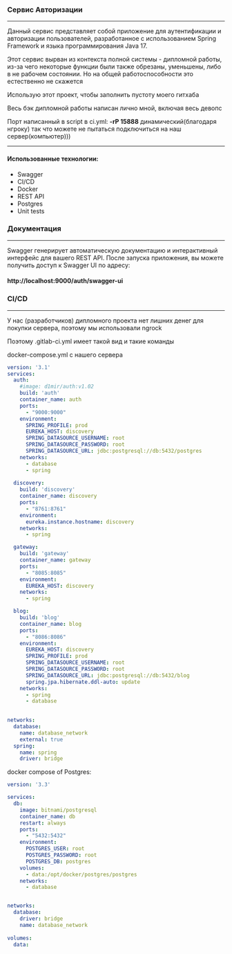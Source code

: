 <h3>Сервис Авторизации</h3>
<hr>

<p>Данный сервис представляет собой приложение для аутентификации и авторизации пользователей, разработанное с использованием Spring Framework и языка программирования Java 17. </p>

<p>Этот сервис вырван из контекста полной системы - дипломной работы, из-за чего некоторые функции были также обрезаны, уменьшены, либо в не рабочем состоянии. Но на общей работоспособности это естественно не скажется</p>
<p>Использую этот проект, чтобы заполнить пустоту моего гитхаба</p>
<p>Весь бэк дипломной работы написан лично мной, включая весь девопс</p>
<p>Порт написанный в script в ci.yml: <b>-rP 15888</b> динамический(благодаря нгроку) так что можете не пытаться подключиться на наш сервер(компьютер)))</p>
<hr>


<h4>Использованные технологии:</h4>

- Swagger
- CI/CD
- Docker
- REST API
- Postgres
- Unit tests

<h3>Документация</h3>
<hr>
<p>Swagger генерирует автоматическую документацию и интерактивный интерфейс для вашего REST API. После запуска приложения, вы можете получить доступ к Swagger UI по адресу: <h4>http://localhost:9000/auth/swagger-ui</h4></p>


<h3>CI/CD</h3>
<hr>

<p>У нас (разработчиков) дипломного проекта нет лишних денег для покупки сервера, поэтому мы использовали ngrock</p>

<p>Поэтому .gitlab-ci.yml имеет такой вид и такие команды</p>

<p>docker-compose.yml с нашего сервера</p>


```yaml
version: '3.1'
services:
  auth:
    #image: d1mir/auth:v1.02
    build: 'auth'
    container_name: auth
    ports:
      - "9000:9000"
    environment:
      SPRING_PROFILE: prod
      EUREKA_HOST: discovery
      SPRING_DATASOURCE_USERNAME: root
      SPRING_DATASOURCE_PASSWORD: root
      SPRING_DATASOURCE_URL: jdbc:postgresql://db:5432/postgres
    networks:
      - database
      - spring
      
  discovery:
    build: 'discovery'
    container_name: discovery
    ports:
      - "8761:8761"
    environment:
      eureka.instance.hostname: discovery
    networks:
      - spring

  gateway:
    build: 'gateway'
    container_name: gateway
    ports:
      - "8085:8085"
    environment:
      EUREKA_HOST: discovery
    networks:
      - spring

  blog:
    build: 'blog'
    container_name: blog
    ports:
      - "8086:8086"
    environment:
      EUREKA_HOST: discovery
      SPRING_PROFILE: prod
      SPRING_DATASOURCE_USERNAME: root
      SPRING_DATASOURCE_PASSWORD: root
      SPRING_DATASOURCE_URL: jdbc:postgresql://db:5432/blog
      spring.jpa.hibernate.ddl-auto: update
    networks:
      - spring
      - database
    

networks:
  database:
    name: database_network
    external: true
  spring:
    name: spring
    driver: bridge
```

<p>docker compose of Postgres:</p>

```yaml
version: '3.3'

services:
  db:
    image: bitnami/postgresql
    container_name: db
    restart: always
    ports:
      - "5432:5432"
    environment:
      POSTGRES_USER: root
      POSTGRES_PASSWORD: root
      POSTGRES_DB: postgres
    volumes:
      - data:/opt/docker/postgres/postgres
    networks:
      - database


networks:
  database:
    driver: bridge
    name: database_network
    
volumes:
  data:
```
